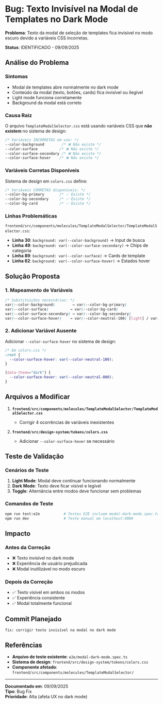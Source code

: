 # Bug: Texto Invisível na Modal de Templates no Dark Mode

**Problema**: Texto da modal de seleção de templates fica invisível no modo escuro devido a variáveis CSS incorretas.

**Status**: IDENTIFICADO - 09/09/2025

## Análise do Problema

### Sintomas
- Modal de templates abre normalmente no dark mode
- Conteúdo da modal (texto, botões, cards) fica invisível ou ilegível
- Light mode funciona corretamente
- Background da modal está correto

### Causa Raiz
O arquivo `TemplateModalSelector.css` está usando variáveis CSS que **não existem** no sistema de design:

```css
/* Variáveis INCORRETAS em uso: */
--color-background        /* ❌ Não existe */
--color-surface          /* ❌ Não existe */
--color-surface-secondary /* ❌ Não existe */
--color-surface-hover    /* ❌ Não existe */
```

### Variáveis Corretas Disponíveis
Sistema de design em `colors.css` define:
```css
/* Variáveis CORRETAS disponíveis: */
--color-bg-primary       /* ✅ Existe */
--color-bg-secondary     /* ✅ Existe */  
--color-bg-card          /* ✅ Existe */
```

### Linhas Problemáticas
`frontend/src/components/molecules/TemplateModalSelector/TemplateModalSelector.css`:

- **Linha 30**: `background: var(--color-background)` → Input de busca
- **Linha 49**: `background: var(--color-surface-secondary)` → Chips de categoria  
- **Linha 89**: `background: var(--color-surface)` → Cards de template
- **Linha 62**: `background: var(--color-surface-hover)` → Estados hover

## Solução Proposta

### 1. Mapeamento de Variáveis
```css
/* Substituições necessárias: */
var(--color-background)        → var(--color-bg-primary)
var(--color-surface)          → var(--color-bg-card)
var(--color-surface-secondary) → var(--color-bg-secondary)
var(--color-surface-hover)    → var(--color-neutral-100) [light] / var(--color-neutral-800) [dark]
```

### 2. Adicionar Variável Ausente
Adicionar `--color-surface-hover` no sistema de design:
```css
/* Em colors.css */
:root {
  --color-surface-hover: var(--color-neutral-100);
}

[data-theme="dark"] {
  --color-surface-hover: var(--color-neutral-800);
}
```

## Arquivos a Modificar

1. **`frontend/src/components/molecules/TemplateModalSelector/TemplateModalSelector.css`**
   - Corrigir 4 ocorrências de variáveis inexistentes
   
2. **`frontend/src/design-system/tokens/colors.css`**
   - Adicionar `--color-surface-hover` se necessário

## Teste de Validação

### Cenários de Teste
1. **Light Mode**: Modal deve continuar funcionando normalmente
2. **Dark Mode**: Texto deve ficar visível e legível
3. **Toggle**: Alternância entre modos deve funcionar sem problemas

### Comandos de Teste
```bash
npm run test:e2e           # Testes E2E incluem modal-dark-mode.spec.ts
npm run dev                # Teste manual em localhost:4000
```

## Impacto

### Antes da Correção
- ❌ Texto invisível no dark mode
- ❌ Experiência de usuário prejudicada
- ❌ Modal inutilizável no modo escuro

### Depois da Correção
- ✅ Texto visível em ambos os modos
- ✅ Experiência consistente
- ✅ Modal totalmente funcional

## Commit Planejado

```
fix: corrigir texto invisível na modal no dark mode
```

## Referências

- **Arquivo de teste existente**: `e2e/modal-dark-mode.spec.ts`
- **Sistema de design**: `frontend/src/design-system/tokens/colors.css`
- **Componente afetado**: `frontend/src/components/molecules/TemplateModalSelector/`

---
**Documentado em**: 09/09/2025  
**Tipo**: Bug Fix  
**Prioridade**: Alta (afeta UX no dark mode)